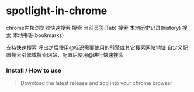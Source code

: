 # spotlight-in-chrome

chrome内核浏览器快速搜索
搜索 当前页签(Tab)
搜索 本地历史记录(history)
搜索 本地书签(bookmarks)

支持快速搜索 呼出之后使用@标识需要使用的引擎或其它搜索网站地址
自定义配置搜索引擎或搜索网站，配置后使用@进行快速搜索

### Install / How to use

> Download the latest release and add into your chrome browser
